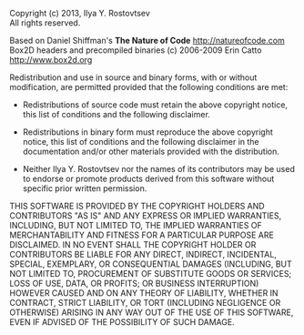 Copyright (c) 2013, Ilya Y. Rostovtsev  
All rights reserved.  
  
Based on Daniel Shiffman's **The Nature of Code** http://natureofcode.com  
Box2D headers and precompiled binaries (c) 2006-2009 Erin Catto http://www.box2d.org  
  
Redistribution and use in source and binary forms, with or without modification, are permitted provided that the following conditions are met:

*  Redistributions of source code must retain the above copyright notice, this list of conditions and the following disclaimer.

*  Redistributions in binary form must reproduce the above copyright notice, this list of conditions and the following disclaimer in the documentation and/or other materials provided with the distribution.

*  Neither Ilya Y. Rostovtsev nor the names of its contributors may be used to endorse or promote products derived from this software without specific prior written permission.

THIS SOFTWARE IS PROVIDED BY THE COPYRIGHT HOLDERS AND CONTRIBUTORS "AS IS" AND ANY EXPRESS OR IMPLIED WARRANTIES, INCLUDING, BUT NOT LIMITED TO, THE IMPLIED WARRANTIES OF MERCHANTABILITY AND FITNESS FOR A PARTICULAR PURPOSE ARE DISCLAIMED. IN NO EVENT SHALL THE COPYRIGHT HOLDER OR CONTRIBUTORS BE LIABLE FOR ANY DIRECT, INDIRECT, INCIDENTAL, SPECIAL, EXEMPLARY, OR CONSEQUENTIAL DAMAGES (INCLUDING, BUT NOT LIMITED TO, PROCUREMENT OF SUBSTITUTE GOODS OR SERVICES; LOSS OF USE, DATA, OR PROFITS; OR BUSINESS INTERRUPTION) HOWEVER CAUSED AND ON ANY THEORY OF LIABILITY, WHETHER IN CONTRACT, STRICT LIABILITY, OR TORT (INCLUDING NEGLIGENCE OR OTHERWISE) ARISING IN ANY WAY OUT OF THE USE OF THIS SOFTWARE, EVEN IF ADVISED OF THE POSSIBILITY OF SUCH DAMAGE.
